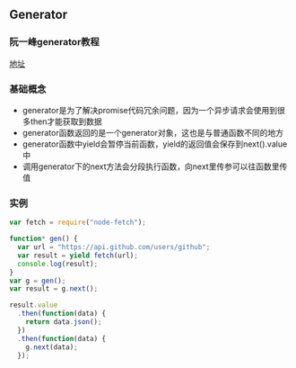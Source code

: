 ## Generator

### 阮一峰generator教程

[地址](http://www.ruanyifeng.com/blog/2015/04/generator.html)

### 基础概念

- generator是为了解决promise代码冗余问题，因为一个异步请求会使用到很多then才能获取到数据
- generator函数返回的是一个generator对象，这也是与普通函数不同的地方
- generator函数中yield会暂停当前函数，yield的返回值会保存到next().value中
- 调用generator下的next方法会分段执行函数，向next里传参可以往函数里传值

### 实例

```javascript
var fetch = require("node-fetch");

function* gen() {
  var url = "https://api.github.com/users/github";
  var result = yield fetch(url);
  console.log(result);
}
var g = gen();
var result = g.next();

result.value
  .then(function(data) {
    return data.json();
  })
  .then(function(data) {
    g.next(data);
  });

```

